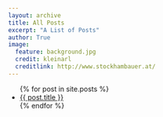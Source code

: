 ```yaml
---
layout: archive
title: All Posts
excerpt: "A List of Posts"
author: True
image:
  feature: background.jpg
  credit: kleinarl
  creditlink: http://www.stockhambauer.at/
---
```


<ul>
  {% for post in site.posts %}
    <li>
      <a href="{{ post.url }}">{{ post.title }}</a>
    </li>
  {% endfor %}
</ul>